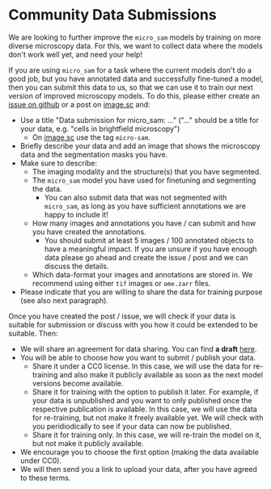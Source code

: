 # Community Data Submissions

We are looking to further improve the `micro_sam` models by training on more diverse microscopy data.
For this, we want to collect data where the models don't work well yet, and need your help!

If you are using `micro_sam` for a task where the current models don't do a good job, but you have annotated data and successfully fine-tuned a model, then you can submit this data to us, so that we can use it to train our next version of improved microscopy models.
To do this, please either create an [issue on github](https://github.com/computational-cell-analytics/micro-sam/issues) or a post on [image.sc](https://forum.image.sc/) and:
- Use a title "Data submission for micro_sam: ..." ("..." should be a title for your data, e.g. "cells in brightfield microscopy")
    - On [image.sc](https://forum.image.sc/) use the tag `micro-sam`.
- Briefly describe your data and add an image that shows the microscopy data and the segmentation masks you have.
- Make sure to describe:
    - The imaging modality and the structure(s) that you have segmented.
    - The `micro_sam` model you have used for finetuning and segmenting the data.
        - You can also submit data that was not segmented with `micro_sam`, as long as you have sufficient annotations we are happy to include it!
    - How many images and annotations you have / can submit and how you have created the annotations.
        - You should submit at least 5 images / 100 annotated objects to have a meaningful impact. If you are unsure if you have enough data please go ahead and create the issue / post and we can discuss the details.
    - Which data-format your images and annotations are stored in. We recommend using either `tif` images or `ome.zarr` files.
- Please indicate that you are willing to share the data for training purpose (see also next paragraph).

Once you have created the post / issue, we will check if your data is suitable for submission or discuss with you how it could be extended to be suitable. Then:
- We will share an agreement for data sharing. You can find **a draft** [here](https://docs.google.com/document/d/1X3VOf1qtJ5WtwDGcpGYZ-kfr3E2paIEquyuCtJnF_I0/edit?usp=sharing).
- You will be able to choose how you want to submit / publish your data.
    - Share it under a CC0 license. In this case, we will use the data for re-training and also make it publicly available as soon as the next model versions become available.
    - Share it for training with the option to publish it later. For example, if your data is unpublished and you want to only published once the respective publication is available. In this case, we will use the data for re-training, but not make it freely available yet. We will check with you peridiodically to see if your data can now be published.
    - Share it for training only. In this case, we will re-train the model on it, but not make it publicly available.
- We encourage you to choose the first option (making the data available under CC0).
- We will then send you a link to upload your data, after you have agreed to these terms.
